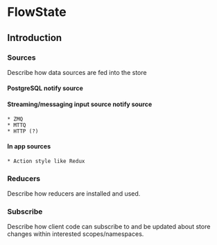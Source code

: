 # FlowState

## Introduction


### Sources
Describe how data sources are fed into the store
#### PostgreSQL notify source
#### Streaming/messaging input source notify source
    * ZMQ
    * MTTQ
    * HTTP (?)
#### In app sources
    * Action style like Redux


### Reducers
Describe how reducers are installed and used.


### Subscribe
Describe how client code can subscribe to and be updated about
store changes within interested scopes/namespaces.
